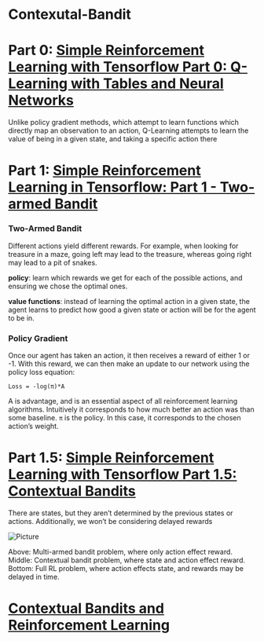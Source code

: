 # Contexutal-Bandit

# Part 0: [Simple Reinforcement Learning with Tensorflow Part 0: Q-Learning with Tables and Neural Networks](https://medium.com/emergent-future/simple-reinforcement-learning-with-tensorflow-part-0-q-learning-with-tables-and-neural-networks-d195264329d0)

Unlike policy gradient methods, which attempt to learn functions which directly map an observation to an action, Q-Learning attempts to learn the value of being in a given state, and taking a specific action there


# Part 1: [Simple Reinforcement Learning in Tensorflow: Part 1 - Two-armed Bandit](https://medium.com/@awjuliani/super-simple-reinforcement-learning-tutorial-part-1-fd544fab149)

### **Two-Armed Bandit**

Different actions yield different rewards. For example, when looking for treasure in a maze, going left may lead to the treasure, whereas going right may lead to a pit of snakes.

**policy**: learn which rewards we get for each of the possible actions, and ensuring we chose the optimal ones. 
 
**value functions**: instead of learning the optimal action in a given state, the agent learns to predict how good a given state or action will be for the agent to be in.

### **Policy Gradient**

Once our agent has taken an action, it then receives a reward of either 1 or -1. With this reward, we can then make an update to our network using the policy loss equation:

`Loss = -log(π)*A`

A is advantage, and is an essential aspect of all reinforcement learning algorithms. Intuitively it corresponds to how much better an action was than some baseline. `π` is the policy. In this case, it corresponds to the chosen action’s weight.


# Part 1.5: [Simple Reinforcement Learning with Tensorflow Part 1.5: Contextual Bandits](https://medium.com/emergent-future/simple-reinforcement-learning-with-tensorflow-part-1-5-contextual-bandits-bff01d1aad9c)

There are states, but they aren’t determined by the previous states or actions. Additionally, we won’t be considering delayed rewards

![Picture](https://cdn-images-1.medium.com/max/2600/1*3NziBtrANN6UVltplxwaGA.png)

Above: Multi-armed bandit problem, where only action effect reward. Middle: Contextual bandit problem, where state and action effect reward. Bottom: Full RL problem, where action effects state, and rewards may be delayed in time.

# [Contextual Bandits and Reinforcement Learning](https://towardsdatascience.com/contextual-bandits-and-reinforcement-learning-6bdfeaece72a)
